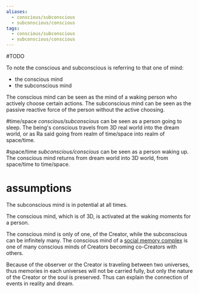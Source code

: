 ```yaml
---
aliases:
  - conscious/subconscious
  - subconscious/conscious
tags:
  - conscious/subconscious
  - subconscious/conscious
---
```

#TODO

To note the conscious and subconscious is referring to that one of mind:
- the conscious mind
- the subconscious mind

The conscious mind can be seen as the mind of a waking person who actively choose certain actions. 
The subconscious mind can be seen as the passive reactive force of the person without the active choosing.


#time/space *conscious/subconscious* can be seen as a person going to sleep. The being's conscious travels from 3D real world into the dream world, or as Ra said going from realm of time/space into realm of space/time.

#space/time *subconscious/conscious* can be seen as a person waking up. The conscious mind returns from dream world into 3D world, from space/time to time/space.

# assumptions
The subconscious mind is in potential at all times. 

The conscious mind, which is of 3D, is activated at the waking moments for a person.

The conscious mind is only of one, of the Creator, while the subconscious can be infinitely many. The conscious mind of a [social memory complex](social%20memory%20complex) is one of many conscious minds of Creators becoming co-Creators with others.

Because of the observer or the Creator is traveling between two universes, thus memories in each universes will not be carried fully, but only the nature of the Creator or the soul is preserved. Thus can explain the connection of events in reality and dream. 

